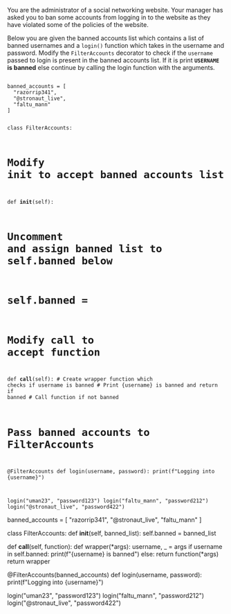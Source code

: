 You are the administrator of a social networking website. Your manager has asked you to ban some accounts from logging in to the website as they have violated some of the policies of the website.

Below you are given the banned accounts list which contains a list of banned usernames and a `login()` function which takes in the username and password. Modify the `FilterAccounts` decorator to check if the `username` passed to login is present in the banned accounts list. If it is print **`USERNAME` is banned** else continue by calling the login function with the arguments.


<Editor lang="python" type="exercise">
<code>
banned_accounts = [
  "razorrip341",
  "@stronaut_live",
  "faltu_mann"
]

class FilterAccounts:

# Modify __init__ to accept banned accounts list
  def __init__(self):
#   Uncomment and assign banned list to self.banned below
#     self.banned =

#   Modify __call__ to accept function
  def __call__(self):
    # Create wrapper function which checks if username is banned
    # Print {username} is banned and return if banned
    # Call function if not banned

# Pass banned accounts to FilterAccounts
@FilterAccounts
def login(username, password):
  print(f"Logging into {username}")

login("uman23", "password123")
login("faltu_mann", "password212")
login("@stronaut_live", "password422")
</code>

<solution>
banned_accounts = [
  "razorrip341",
  "@stronaut_live",
  "faltu_mann"
]

class FilterAccounts:
  def __init__(self, banned_list):
    self.banned = banned_list

  def __call__(self, function):
    def wrapper(*args):
      username, _ = args
      if username in self.banned:
        print(f"{username} is banned")
      else:
        return function(*args)
    return wrapper

@FilterAccounts(banned_accounts)
def login(username, password):
  print(f"Logging into {username}")

login("uman23", "password123")
login("faltu_mann", "password212")
login("@stronaut_live", "password422")
</solution>
</Editor>